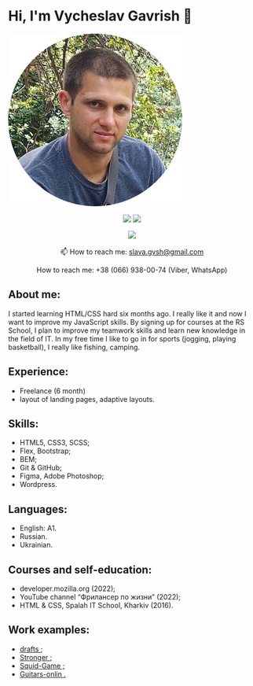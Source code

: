 # Hi, I'm Vycheslav Gavrish 👋
![Foto](/img/photo_2022-06-17_12-03-33.jpg "Foto")
<p align='center'>
   <a href="https://github-readme-stats.vercel.app/api?username=SlavaGvsh&show_icons=true&count_private=true"><img
           height=150
           src="https://github-readme-stats.vercel.app/api?username=SlavaGvsh&show_icons=true&count_private=true"/></a>
   <a href="https://github.com/SlavaGvsh/github-readme-stats"><img height=150
                                                                  src="https://github-readme-stats.vercel.app/api/top-langs/?username=SlavaGvsh&layout=compact"/></a>
</p>
<p align='center'>
   <a href="https://t.me/slava_gvsh">
       <img src="https://img.shields.io/badge/Telegram-2CA5E0?style=for-the-badge&logo=telegram&logoColor=white"/>
   </a>
<p align='center'>
   📫 How to reach me: <a href='mailto:slava.gvsh@gmail.com'>slava.gvsh@gmail.com</a>
</p>
<p align='center'>
    How to reach me: +38 (066) 938-00-74 (Viber, WhatsApp)
</p>

## About me:
I started learning HTML/CSS hard six months ago. I really like it and now I want to improve my JavaScript skills. By signing up for courses at the RS School, I plan to improve my teamwork skills and learn new knowledge in the field of IT. In my free time I like to go in for sports (jogging, playing basketball), I really like fishing, camping.
## Experience:
* Freelance (6 month) 
* layout of landing pages, adaptive layouts. 

## Skills:
* HTML5, CSS3, SCSS;
* Flex, Bootstrap;
* BEM;
* Git & GitHub;
* Figma, Adobe Photoshop;
* Wordpress.

## Languages:
* English: A1.
* Russian.
* Ukrainian.

## Courses and self-education:
* developer.mozilla.org (2022);
* YouTube channel “Фрилансер по жизни” (2022); 
* HTML & CSS, Spalah IT School, Kharkiv (2016).

## Work examples:
* [drafts ;](slavagvsh.github.io/drafts/)
* [Stronger ;](https://github.com/SlavaGvsh/Stronger)
* [Squid-Game ;](https://slavagvsh.github.io/Squid-Game./)
* [Guitars-onlin .](https://slavagvsh.github.io/Guitars-online/)
